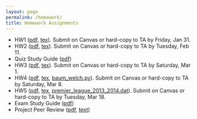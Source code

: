 ```yaml
---
layout: page
permalink: /homework/
title: Homework Assignments
---
```


- HW1 ([pdf](../assets/hw/HW1.pdf), [tex](../assets/hw/HW1.tex)). Submit on Canvas or hard-copy to TA by Friday, Jan 31.
- HW2 ([pdf](../assets/hw/HW2.pdf), [tex](../assets/hw/HW2.tex)). Submit on Canvas or hard-copy to TA by Tuesday, Feb 11.
- Quiz Study Guide ([pdf](../assets/hw/QuizStudyGuide.pdf))
- HW3 ([pdf](../assets/hw/HW3.pdf), [tex](../assets/hw/HW3.tex)). Submit on Canvas or hard-copy to TA by Saturday, Mar 1.
- HW4 ([pdf](../assets/hw/HW4.pdf), [tex](../assets/hw/HW4.tex), [baum_welch.py](../assets/hw/baum_welch.py)). Submit on Canvas or hard-copy to TA by Saturday, Mar 8.
- HW5 ([pdf](../assets/hw/HW5.pdf), [tex](../assets/hw/HW5.tex), [premier_league_2013_2014.dat](../assets/hw/hw5/premier_league_2013_2014.dat)). Submit on Canvas or hard-copy to TA by Tuesday, Mar 18.
- Exam Study Guide ([pdf](../assets/hw/ExamStudyGuide.pdf))
- Project Peer Review ([pdf](../assets/hw/ProjectPeerReview.pdf), [text](../assets/hw/ProjectPeerReview.tex))